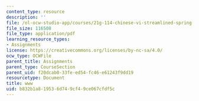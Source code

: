 ```yaml
---
content_type: resource
description: ''
file: /ol-ocw-studio-app/courses/21g-114-chinese-vi-streamlined-spring-2005/b832b1a819536d749cf49ce067cfdf5c_MIT21G_114S05_2_10f.pdf
file_size: 116508
file_type: application/pdf
learning_resource_types:
- Assignments
license: https://creativecommons.org/licenses/by-nc-sa/4.0/
ocw_type: OCWFile
parent_title: Assignments
parent_type: CourseSection
parent_uid: f20dcab0-33fe-ed54-fc46-e61243f9dd19
resourcetype: Document
title: www
uid: b832b1a8-1953-6d74-9cf4-9ce067cfdf5c
---
```

